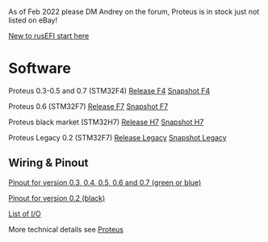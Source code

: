 As of Feb 2022 please DM Andrey on the forum, Proteus is in stock just not listed on eBay!

[New to rusEFI start here](Home)

# Software

Proteus 0.3-0.5 and 0.7 (STM32F4) [Release F4](https://github.com/rusefi/rusefi/releases/latest/download/rusefi_bundle_proteus_f4.zip) [Snapshot F4](https://rusefi.com/build_server/rusefi_bundle_proteus_f4.zip) 

Proteus 0.6 (STM32F7)  [Release F7](https://github.com/rusefi/rusefi/releases/latest/download/rusefi_bundle_proteus_f7.zip) [Snapshot F7](https://rusefi.com/build_server/rusefi_bundle_proteus_f7.zip)

Proteus black market (STM32H7) [Release H7](https://github.com/rusefi/rusefi/releases/latest/download/rusefi_bundle_proteus_h7.zip) [Snapshot H7](https://rusefi.com/build_server/rusefi_bundle_proteus_h7.zip)

Proteus Legacy 0.2 (STM32F7) [Release Legacy](https://github.com/rusefi/rusefi/releases/latest/download/rusefi_bundle_proteus_legacy.zip) [Snapshot Legacy](https://rusefi.com/build_server/rusefi_bundle_proteus_legacy.zip) 

## Wiring & Pinout

[Pinout for version 0.3, 0.4, 0.5, 0.6 and 0.7 (green or blue)](https://rusefi.com/docs/pinouts/proteus/)

[Pinout for version 0.2 (black)](Hardware-Proteus-Wiring-v02)

[List of I/O](https://github.com/mck1117/proteus#proteus)


More technical details see [Proteus](Proteus)
